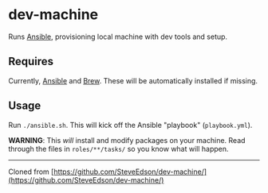 # dev-machine

Runs [Ansible](https://docs.ansible.com/ansible/latest/index.html), provisioning local machine with dev tools and setup.

## Requires

Currently, [Ansible](https://docs.ansible.com/ansible/latest/index.html) and [Brew](https://brew.sh/). These will be automatically installed if missing.

## Usage

Run `./ansible.sh`. This will kick off the Ansible "playbook" (`playbook.yml`).

**WARNING**: This *will* install and modify packages on your machine. Read through the files in `roles/**/tasks/` so you know what will happen.

----

Cloned from [https://github.com/SteveEdson/dev-machine/](https://github.com/SteveEdson/dev-machine/)